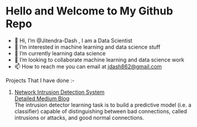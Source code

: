 # Hello and Welcome to My Github Repo
- 👋 Hi, I’m @Jitendra-Dash , I am a Data Scientist
- 👀 I’m interested in machine learning and data science stuff 
- 🌱 I’m currently learning data science
- 💞️ I’m looking to collaborate machine learning and data science work
- 📫 How to reach me you can email at jdash862@gmail.com

Projects That I have done :-
1. [Network Intrusion Detection System](https://github.com/Jitendra-Dash/Network-Intrusion-detection-system)  
[Detailed Medium Blog](https://medium.com/analytics-vidhya/network-intrusion-detection-system-4bab3e5baccb)  
The intrusion detector learning task is to build a predictive model (i.e. a classifier) capable of distinguishing between bad connections, called intrusions or attacks, and good normal connections.


<!---
Jitendra-Dash/Jitendra-Dash is a ✨ special ✨ repository because its `README.md` (this file) appears on your GitHub profile.
You can click the Preview link to take a look at your changes.
--->
